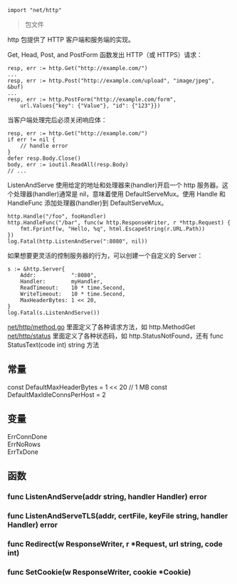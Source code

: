 ```
import "net/http"
```

> 包文件
[]()


http 包提供了 HTTP 客户端和服务端的实现。

Get, Head, Post, and PostForm 函数发出 HTTP（或 HTTPS）请求：

```
resp, err := http.Get("http://example.com/")
...
resp, err := http.Post("http://example.com/upload", "image/jpeg", &buf)
...
resp, err := http.PostForm("http://example.com/form",
	url.Values{"key": {"Value"}, "id": {"123"}})
```

当客户端处理完后必须关闭响应体：

```
resp, err := http.Get("http://example.com/")
if err != nil {
	// handle error
}
defer resp.Body.Close()
body, err := ioutil.ReadAll(resp.Body)
// ...
```

ListenAndServe 使用给定的地址和处理器来(handler)开启一个 http 服务器。这个处理器(handler)通常是 nil，意味着使用 DefaultServeMux。使用 Handle 和 HandleFunc 添加处理器(handler)到 DefaultServeMux。

```
http.Handle("/foo", fooHandler)
http.HandleFunc("/bar", func(w http.ResponseWriter, r *http.Request) {
	fmt.Fprintf(w, "Hello, %q", html.EscapeString(r.URL.Path))
})
log.Fatal(http.ListenAndServe(":8080", nil))
```

如果想要更灵活的控制服务器的行为，可以创建一个自定义的 Server：

```
s := &http.Server{
	Addr:           ":8080",
	Handler:        myHandler,
	ReadTimeout:    10 * time.Second,
	WriteTimeout:   10 * time.Second,
	MaxHeaderBytes: 1 << 20,
}
log.Fatal(s.ListenAndServe())
```

[net/http/method.go](https://golang.google.cn/src/net/http/method.go) 里面定义了各种请求方法，如 http.MethodGet  
[net/http/status](https://golang.google.cn/src/net/http/status.go) 里面定义了各种状态码，如 http.StatusNotFound，还有 func StatusText(code int) string 方法

## 常量

const DefaultMaxHeaderBytes = 1 << 20 // 1 MB
const DefaultMaxIdleConnsPerHost = 2

## 变量

ErrConnDone  
ErrNoRows  
ErrTxDone  

## 函数
### func ListenAndServe(addr string, handler Handler) error
### func ListenAndServeTLS(addr, certFile, keyFile string, handler Handler) error
### func Redirect(w ResponseWriter, r *Request, url string, code int)
### func SetCookie(w ResponseWriter, cookie *Cookie)
### 
### 
### 
### 
### 
### 
### 
### 
### 
### 
### 
### 
### 
### 
### 
### 
### 
### 
### 
